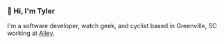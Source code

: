 ### 👋 Hi, I'm Tyler

I'm a software developer, watch geek, and cyclist based in Greenville, SC working at [Alley](https://alley.co).
